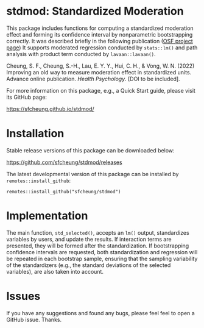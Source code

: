# stdmod: Standardized Moderation

This package includes functions for computing a standardized moderation effect and forming its confidence interval by nonparametric bootstrapping correctly. It was described briefly in the following publication ([OSF project page](https://osf.io/ac8de/)) It supports moderated regression conducted by `stats::lm()` and path analysis with product term conducted by `lavaan::lavaan()`.

Cheung, S. F., Cheung, S.-H., Lau, E. Y. Y., Hui, C. H., & Vong, W. N. (2022) Improving an old way to measure moderation effect in standardized units. Advance online publication. *Health Psychology*. [DOI to be included].

For more information on this package, e.g., a Quick Start guide, please visit its GitHub page:

https://sfcheung.github.io/stdmod/

# Installation

Stable release versions of this package can be downloaded below:

https://github.com/sfcheung/stdmod/releases

The latest developmental version of this package can be installed by `remotes::install_github`:

```
remotes::install_github("sfcheung/stdmod")
```

# Implementation

The main function, `std_selected()`, accepts an `lm()`
output, standardizes variables by users, and update the
results. If interaction terms are presented, they will be
formed after the standardization. If bootstrapping
confidence intervals are requested, both standardization
and regression will be repeated in each bootstrap sample,
ensuring that the sampling variability of the standardizers
(e.g., the standard deviations of the selected variables),
are also taken into account.

# Issues

If you have any suggestions and found any bugs, please feel
feel to open a GitHub issue. Thanks.